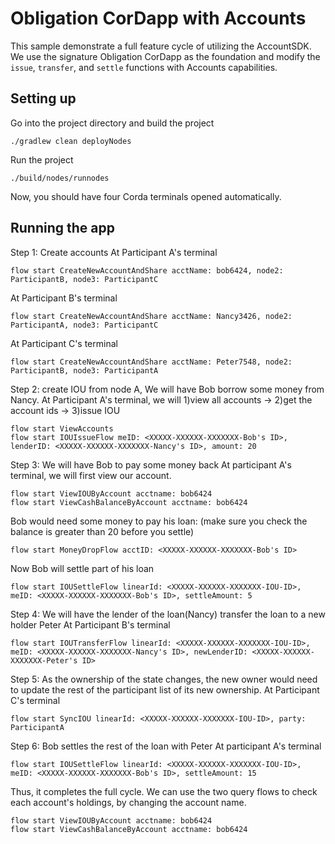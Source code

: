 # Obligation CorDapp with Accounts

This sample demonstrate a full feature cycle of utilizing the AccountSDK. We use the signature Obligation CorDapp as 
the foundation and modify the `issue`, `transfer`, and `settle` functions with Accounts capabilities. 

## Setting up
Go into the project directory and build the project
```
./gradlew clean deployNodes
```
Run the project
```
./build/nodes/runnodes
```
Now, you should have four Corda terminals opened automatically.

## Running the app

Step 1: Create accounts 
At Participant A's terminal
```
flow start CreateNewAccountAndShare acctName: bob6424, node2: ParticipantB, node3: ParticipantC
```
At Participant B's terminal
```
flow start CreateNewAccountAndShare acctName: Nancy3426, node2: ParticipantA, node3: ParticipantC
```
At Participant C's terminal
```
flow start CreateNewAccountAndShare acctName: Peter7548, node2: ParticipantB, node3: ParticipantA
```

Step 2: create IOU from node A, We will have Bob borrow some money from Nancy. 
At Participant A's terminal, we will 1)view all accounts -> 2)get the account ids -> 3)issue IOU
```
flow start ViewAccounts
flow start IOUIssueFlow meID: <XXXXX-XXXXXX-XXXXXXX-Bob's ID>, lenderID: <XXXXX-XXXXXX-XXXXXXX-Nancy's ID>, amount: 20
```

Step 3: We will have Bob to pay some money back
At participant A's terminal, we will first view our account. 
```
flow start ViewIOUByAccount acctname: bob6424
flow start ViewCashBalanceByAccount acctname: bob6424
```
Bob would need some money to pay his loan: (make sure you check the balance is greater than 20 before you settle)
```
flow start MoneyDropFlow acctID: <XXXXX-XXXXXX-XXXXXXX-Bob's ID>
```
Now Bob will settle part of his loan
```
flow start IOUSettleFlow linearId: <XXXXX-XXXXXX-XXXXXXX-IOU-ID>, meID: <XXXXX-XXXXXX-XXXXXXX-Bob's ID>, settleAmount: 5
```

Step 4: We will have the lender of the loan(Nancy) transfer the loan to a new holder Peter
At Participant B's terminal 
```
flow start IOUTransferFlow linearId: <XXXXX-XXXXXX-XXXXXXX-IOU-ID>, meID: <XXXXX-XXXXXX-XXXXXXX-Nancy's ID>, newLenderID: <XXXXX-XXXXXX-XXXXXXX-Peter's ID>
```

Step 5: As the ownership of the state changes, the new owner would need to update the rest of the participant list of its new ownership.
At Participant C's terminal 
```
flow start SyncIOU linearId: <XXXXX-XXXXXX-XXXXXXX-IOU-ID>, party: ParticipantA

```
Step 6: Bob settles the rest of the loan with Peter
At participant A's terminal
```
flow start IOUSettleFlow linearId: <XXXXX-XXXXXX-XXXXXXX-IOU-ID>, meID: <XXXXX-XXXXXX-XXXXXXX-Bob's ID>, settleAmount: 15
```
Thus, it completes the full cycle. 
We can use the two query flows to check each account's holdings, by changing the account name.  
```
flow start ViewIOUByAccount acctname: bob6424
flow start ViewCashBalanceByAccount acctname: bob6424
```

